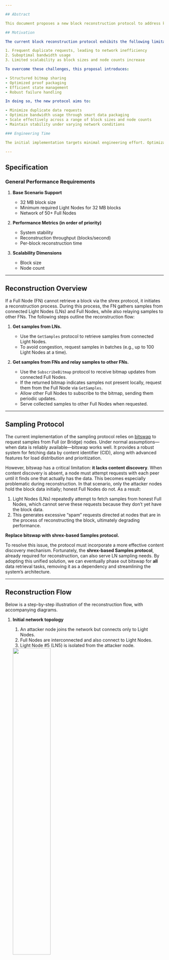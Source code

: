 ```yaml
---

## Abstract

This document proposes a new block reconstruction protocol to address key bottlenecks in the current implementation, particularly those related to duplicate requests and suboptimal bandwidth usage. By adopting a structured approach to data retrieval, the protocol emphasizes network resource efficiency and scalability.

## Motivation

The current block reconstruction protocol exhibits the following limitations:

1. Frequent duplicate requests, leading to network inefficiency
2. Suboptimal bandwidth usage
3. Limited scalability as block sizes and node counts increase

To overcome these challenges, this proposal introduces:

- Structured bitmap sharing
- Optimized proof packaging
- Efficient state management
- Robust failure handling

In doing so, the new protocol aims to:

- Minimize duplicate data requests
- Optimize bandwidth usage through smart data packaging
- Scale effectively across a range of block sizes and node counts
- Maintain stability under varying network conditions

### Engineering Time

The initial implementation targets minimal engineering effort. Optimizations marked as optional can be added in subsequent iterations, guided by observed network performance metrics.

---
```


## Specification

### General Performance Requirements

1. **Base Scenario Support**
   - 32 MB block size
   - Minimum required Light Nodes for 32 MB blocks
   - Network of 50+ Full Nodes

2. **Performance Metrics (in order of priority)**
   - System stability
   - Reconstruction throughput (blocks/second)
   - Per-block reconstruction time

3. **Scalability Dimensions**
   - Block size
   - Node count

---

## Reconstruction Overview

If a Full Node (FN) cannot retrieve a block via the shrex protocol, it initiates a reconstruction process. During this process, the FN gathers samples from connected Light Nodes (LNs) and Full Nodes, while also relaying samples to other FNs. The following steps outline the reconstruction flow:

1. **Get samples from LNs.**
   - Use the `GetSamples` protocol to retrieve samples from connected Light Nodes.
   - To avoid congestion, request samples in batches (e.g., up to 100 Light Nodes at a time).

2. **Get samples from FNs and relay samples to other FNs.**
   - Use the `SubscribeBitmap` protocol to receive bitmap updates from connected Full Nodes.
   - If the returned bitmap indicates samples not present locally, request them from the Full Node via `GetSamples`.
   - Allow other Full Nodes to subscribe to the bitmap, sending them periodic updates.
   - Serve collected samples to other Full Nodes when requested.

---

## Sampling Protocol

The current implementation of the sampling protocol relies on [bitswap](https://github.com/ipfs/go-bitswap) to request samples from Full (or Bridge) nodes. Under normal assumptions—when data is reliably available—bitswap works well. It provides a robust system for fetching data by content identifier (CID), along with advanced features for load distribution and prioritization.

However, bitswap has a critical limitation: **it lacks content discovery**. When content discovery is absent, a node must attempt requests with each peer until it finds one that actually has the data. This becomes especially problematic during reconstruction. In that scenario, only the attacker nodes hold the block data initially; honest Full Nodes do not. As a result:

1. Light Nodes (LNs) repeatedly attempt to fetch samples from honest Full Nodes, which cannot serve these requests because they don’t yet have the block data.
2. This generates excessive “spam” requests directed at nodes that are in the process of reconstructing the block, ultimately degrading performance.

**Replace bitswap with shrex-based Samples protocol.**

To resolve this issue, the protocol must incorporate a more effective content discovery mechanism. Fortunately, the **shrex-based Samples protocol**, already required for reconstruction, can also serve LN sampling needs. By adopting this unified solution, we can eventually phase out bitswap for **all** data retrieval tasks, removing it as a dependency and streamlining the system’s architecture.

---

## Reconstruction Flow

Below is a step-by-step illustration of the reconstruction flow, with accompanying diagrams.

1. **Initial network topology**
   1. An attacker node joins the network but connects only to Light Nodes.
   2. Full Nodes are interconnected and also connect to Light Nodes.
   3. Light Node #5 (LN5) is isolated from the attacker node.

   <img src="https://github.com/user-attachments/assets/f28edc73-324e-4760-9a22-cd9aa2126018" width="50%">

2. **Headers propagation and LN sample request**
   1. The attacker attempts to deceive the network by sending a block header, prompting LNs to request samples.
   2. Light Nodes propagate the block header further to the network—first to FNs, which then relay it to LN5.

   <img src="https://github.com/user-attachments/assets/a6086ffd-3f9e-4f60-af6c-eb2ea7e1cb68" width="50%">

3. **Start of reconstruction**
   1. FNs attempt to download the block via shrex but fail due to a timeout, triggering the reconstruction process.
   2. FNs begin collecting samples from connected LNs.
   3. FNs subscribe to bitmap updates from connected FNs.

   <img src="https://github.com/user-attachments/assets/b5763a82-e73c-4393-9ea7-f4dc1afb2864" width="50%">

4. **Bitmap notification**
   - FNs collect samples from LNs.
   - FNs send bitmap updates to connected FNs.

   <img src="https://github.com/user-attachments/assets/984bedff-8bfc-49df-a35e-be70a05a230a" width="50%">

5. **Sample exchange**
   - FNs collect samples that are available in the network but do not request those already held locally.

   <img src="https://github.com/user-attachments/assets/1cb1a1a1-7bb1-4f46-afb8-1e2b494e8d7f" width="50%">

6. **Sample relaying and subsequent exchange rounds**
   - After receiving samples in the first round, FNs continue to send bitmap updates of newly collected samples to other FNs.
   - FN2 acquires some samples not available on FN1 or FN3, which then request these samples from FN2.
   - Additional exchange rounds may occur if needed.

   <img src="https://github.com/user-attachments/assets/afa3e44d-c1c7-4163-9ea4-18c4040273f9" width="50%">

7. **New LN joins the network**
   - Not enough samples are available for each FN to reconstruct the block.
   - A new LN joins with a fresh set of samples and starts sending them to FN2.

   <img src="https://github.com/user-attachments/assets/2849d1a1-07bd-4284-b1ce-bcaebf713acd" width="50%">

8. **Reconstruction is possible now**
   - FN2 can now reconstruct the block via erasure decoding.

   <img src="https://github.com/user-attachments/assets/51e81ccb-2107-45d7-b553-f7af1f1cada3" width="50%">

9. **Completed reconstruction notification**
   - FN2 notifies other FNs that it has finished reconstruction and now holds all samples.
   - FN1 and FN3 can request any missing samples from FN2. For instance, they might request the sample at (X:1, Y:0).

   <img src="https://github.com/user-attachments/assets/8a0ef334-95fb-4180-aab2-63bb50ebf1da" width="50%">

10. **Reconstruction complete on all FNs**
- All FNs successfully reconstruct the block.

   <img src="https://github.com/user-attachments/assets/25c5279b-e75d-415a-8c33-5f14c9c9082c" width="50%">

---

### Protocol Diagrams

Below is an outline of the proposed protocols. Full flow diagrams appear at the end of this document.

```
1. Bitmap Subscription 
   Client (FN)                            Server (FN)
      |---- Subscribe to bitmap -------------->|
      |<---- Initial bitmap -------------------|
      |<---- Updates  -------------------------|
      |<---- End updates ----------------------|

2. GetSamples
   Client (FN)                     Server (FN/LN)
      |---- Request(bitmap) ----------->|
      |<---- [Samples + Proof] parts ---|
```

---

### No Bitmap Subscription From Light Nodes: Why?

Subscribing to bitmaps from Light Nodes would allow more precise deduplication of requested samples, but it also introduces additional complexity and round-trip overhead. Since each Light Node holds relatively few samples, the probability of overlap is low. Instead, the Full Node can send an inverse “have” bitmap in its request to indicate which samples are still needed.

**Tradeoff**:

- **Pros**
   - Fewer round trips between LN and FN
   - Light Nodes do not need to maintain subscriptions
   - Light Nodes do not need to implement the bitmap subscription protocol

- **Cons**
   - Some samples may be requested multiple times

A Monte Carlo simulation was conducted to quantify overhead from potential duplicate requests, summarized below:

| Block Size | % Overhead (LN = 256) | % Overhead (LN = 128) |
|------------|-----------------------|-----------------------|
| 16         | 21                   | 24                    |
| 32         | 22                   | 17                    |
| 64         | 9                    | 4.7                   |
| 128        | 2.4                  | 1.12                  |
| 256        | 0.57                 | 0.28                  |
| 512        | 0.14                 | 0.07                  |

The data indicates that overhead is negligible for larger block sizes. To keep the protocol simpler, **SubscribeBitmap** is not used for Light Nodes; instead, FNs request samples directly.

---

## Core Components

### List of Core Components

1. Decision engine
2. State management
3. Bitmap subscription protocol
4. Samples retrieval protocol
5. Samples store (new file format)
6. Peer identification
7. Light node sampling protocol

---

### 1. Reconstruction Process

A global, per-block coordinator should oversee the data request process.

1. **Request initiation** can follow various strategies:
   - Immediate requests for all missing samples upon receiving a bitmap
   - (Optional) Delayed requests for bandwidth optimization:
      - Wait for X% of peer responses
      - Wait for a fixed time delay
      - Wait for complete EDS availability
      - Wait for a pre-confirmation threshold
      - Any combination of the above

2. **Select which samples to request**, and from which peers.

For the first iteration, keep the decision engine simple to validate other components. Primary goals:

- Eliminate requests for duplicate data
- Avoid requesting data already derivable from existing information

#### First Implementation Steps

1. **Subscribe** to bitmap updates from Full Nodes.
2. **Handle bitmap updates**: If a sample is neither stored locally nor already being fetched, request it from a peer.
   - Keep an in-progress list to avoid duplicate requests.
3. **Handle sample responses**:
   - Verify proofs. Penalize peers if proofs are invalid.
   - Store samples in the local store and update the “Have” state.
   - Remove those samples from the in-progress list.
   - Clean up coordinate metadata to free memory.
4. **On reconstruction completion**, clear the local state and end the process.

#### Potential Optimizations

- Skip encoding derivable data by requesting complete rows/columns from peers.
- Reduce proof sizes with range requests.
- Use subtree proofs if adjacent subroots are already stored.
- Distribute requests in parallel to balance load.
- Prefer peers with lower latency.

---

### 2. State Management

**Remote State** holds information about which peers have specific samples. If a peer stores a complete row or column, it is tracked separately:

```go
type RemoteState struct {
    coords [][]peers    // Peer lists by coordinates
    rows []peers        // Peers with full row data
    cols []peers        // Peers with full column data
    available bitmap    // Available samples bitmap
}

// Basic peer list structure. Can be extended to implement peer scoring.
type peers []peer.ID
```

**Query Interface**:

```go
// Returns peers that hold the given samples.
// Required for the first implementation.
func (s *RemoteState) GetPeersWithSample(coords []Coord) []peer.ID

// Returns peers that hold a particular row or column.
// Used for bandwidth optimization.
func (s *RemoteState) GetPeersWithAxis(axisIdx int, axisType AxisType) []peer.ID

// Returns a bitmap representing all samples available among connected peers.
func (s *RemoteState) Available() bitmap
```

**Progress State** tracks ongoing fetches and locally stored samples:

```go
// Tracks samples currently being fetched, preventing duplicates.
func (s *ProgressState) InProgress() bitmap

// Tracks samples already stored locally,
// used to inform peers about local availability.
func (s *ProgressState) Have() bitmap
```

---

### 3. Bitmap Protocol

Full Nodes use this protocol to efficiently signal available samples. It uses bitmaps to indicate which samples the server holds, enabling clients to avoid requesting duplicates.

#### Client

- Sends a request to subscribe to bitmap updates.
- If the subscription closes or is interrupted, re-subscribe.

**Request**:

```protobuf
message SubscribeBitmapRequest {
    uint64 height = 1;
}
```

#### Server

- Implements a one-way stream for sending bitmap updates.
- Sends the initial bitmap immediately.
- Sends further updates periodically (e.g., every 5 seconds) or sooner when there are significant changes.
- Sends a final update indicating subscription completion when no more updates are expected.

**Response**:

```protobuf
message BitmapUpdate {
    Bitmap bitmap = 1;
    bool completed = 2;
}
```

**Roaring Bitmaps** are used for efficient operations and storage:

1. **Efficient Operations**
   - Fast logical operations (AND, OR, XOR)
   - Handles both sparse and dense data well
   - Memory-efficient

2. **Implementation Benefits**
   - Common library support in Go, Rust, C++, Java
   - Optimized serialization
   - Rank/select operations for advanced queries

3. **Performance Characteristics**
   - O(1) complexity for most operations
   - Compressed storage format
   - Efficient memory usage

The protocol uses a 32-bit encoding for broad compatibility.
Available implementations:
- Go: [roaring](https://github.com/RoaringBitmap/roaring)
- Rust: [roaring-rs](https://github.com/RoaringBitmap/roaring-rs)
- C++: [CRoaring](https://github.com/RoaringBitmap/CRoaring)
- Java: [RoaringBitmap](https://github.com/RoaringBitmap/RoaringBitmap)

---

### 4. Samples Request Protocol

Data retrieval uses the **shrex** protocol. The client sends a bitmap specifying needed samples:

```protobuf
message SampleRequest {
    uint64 height = 1;
    Bitmap bitmap = 2;
}
```

#### Client

- Validates that returned samples match the requested bitmap.
- Verifies proofs and penalizes peers for invalid proofs.

#### Response

The server returns the requested samples and their proofs (as specified in the shwap CIP). If it lacks certain samples, it sends a partial response.

```protobuf
message SamplesResponse {
  repeated Sample samples = 1;
}
```

#### Possible Optimizations

- Combine adjacent samples that share proofs into a single response.
- If both a row and a column are requested, their intersection share should be sent only once.

---

### 5. Storage Backend

A new storage format is required for efficient sample proof handling. Initially, it will be used only for reconstruction, but could be extended for Light Nodes in the future.

1. **Core Requirements**
   - Store samples with proofs
   - Purge proofs upon successful reconstruction
   - Provide a bitmap query interface
   - Support row/column data retrieval
   - Comply with the accessor interface

2. **Optional Optimizations**
   - Integrate with a bitmap subscription mechanism
   - Efficient proof generation to reduce overhead

---

### 6. Peer Identification

Peer identification ensures Full Nodes can distinguish Full Nodes from Light Nodes, as each follows different protocols:

- Full Nodes: `SubscribeBitmap`, `GetSamples`
- Light Nodes: `GetSamples`

Peer information can be inferred from the host (e.g., user agent or a `libp2p.Identity` protocol).

---

### 7. Light node sampling protocol

A new protocol for Light Nodes to acquire block samples directly from Full Nodes, **based on the Samples Retrieval Protocol (item #4)**. By adopting this approach, we can phase out bitswap and unify the mechanisms used for both normal sampling and reconstruction. Key advantages include:

---

## Backwards Compatibility

A coordinated network upgrade may be required as this protocol evolves. The implementation should support:

1. **Version negotiation**
2. **Transition period support**
3. **Fallback mechanisms**

---

## Full Reconstruction Process Diagram
<div style="transform: scale(0.50); transform-origin: top left;">

```mermaid
flowchart TB
   A((Start)) --> B{Retrieve block\nvia shrex?}
   B -- "Yes" --> C["Block fully retrieved\nvia shrex\n(Stop reconstruction)"]
   B -- "No / Timeout" --> D["Initiate reconstruction"]

   D --> E["Subscribe to\nbitmap updates"]
   D --> F["Request LN samples\n(in batches)"]

   E --> G["Receive FNs' bitmaps"]
   F --> H["Receive LN samples"]

   G --> I["Update local storage\n(Have state)"]
   H --> I

   I --> J["Publish local bitmap\nto FNs"]

   J --> K{"Sufficient samples\nto decode block?"}
   K -- "No" --> L["Wait for more samples\n(LN/FN/new LN)"]
   L --> I

   K -- "Yes" --> M["Decode block\n(erasure coding)"]
   M --> N["Notify network\nof complete sample set"]
   N --> O((Done\nReconstruction complete))

```
</div> 
